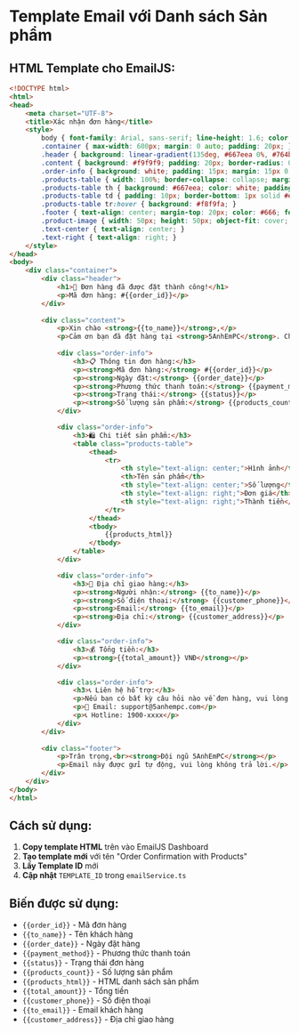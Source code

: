 # Template Email với Danh sách Sản phẩm

## HTML Template cho EmailJS:

```html
<!DOCTYPE html>
<html>
<head>
    <meta charset="UTF-8">
    <title>Xác nhận đơn hàng</title>
    <style>
        body { font-family: Arial, sans-serif; line-height: 1.6; color: #333; }
        .container { max-width: 600px; margin: 0 auto; padding: 20px; }
        .header { background: linear-gradient(135deg, #667eea 0%, #764ba2 100%); color: white; padding: 20px; text-align: center; border-radius: 10px 10px 0 0; }
        .content { background: #f9f9f9; padding: 20px; border-radius: 0 0 10px 10px; }
        .order-info { background: white; padding: 15px; margin: 15px 0; border-radius: 5px; border-left: 4px solid #667eea; }
        .products-table { width: 100%; border-collapse: collapse; margin: 15px 0; background: white; border-radius: 5px; overflow: hidden; }
        .products-table th { background: #667eea; color: white; padding: 12px; text-align: left; }
        .products-table td { padding: 10px; border-bottom: 1px solid #eee; }
        .products-table tr:hover { background: #f8f9fa; }
        .footer { text-align: center; margin-top: 20px; color: #666; font-size: 14px; }
        .product-image { width: 50px; height: 50px; object-fit: cover; border-radius: 5px; }
        .text-center { text-align: center; }
        .text-right { text-align: right; }
    </style>
</head>
<body>
    <div class="container">
        <div class="header">
            <h1>🎉 Đơn hàng đã được đặt thành công!</h1>
            <p>Mã đơn hàng: #{{order_id}}</p>
        </div>
        
        <div class="content">
            <p>Xin chào <strong>{{to_name}}</strong>,</p>
            <p>Cảm ơn bạn đã đặt hàng tại <strong>5AnhEmPC</strong>. Chúng tôi đã nhận được đơn hàng của bạn và đang xử lý.</p>
            
            <div class="order-info">
                <h3>📋 Thông tin đơn hàng:</h3>
                <p><strong>Mã đơn hàng:</strong> #{{order_id}}</p>
                <p><strong>Ngày đặt:</strong> {{order_date}}</p>
                <p><strong>Phương thức thanh toán:</strong> {{payment_method}}</p>
                <p><strong>Trạng thái:</strong> {{status}}</p>
                <p><strong>Số lượng sản phẩm:</strong> {{products_count}} sản phẩm</p>
            </div>

            <div class="order-info">
                <h3>🛍️ Chi tiết sản phẩm:</h3>
                <table class="products-table">
                    <thead>
                        <tr>
                            <th style="text-align: center;">Hình ảnh</th>
                            <th>Tên sản phẩm</th>
                            <th style="text-align: center;">Số lượng</th>
                            <th style="text-align: right;">Đơn giá</th>
                            <th style="text-align: right;">Thành tiền</th>
                        </tr>
                    </thead>
                    <tbody>
                        {{products_html}}
                    </tbody>
                </table>
            </div>

            <div class="order-info">
                <h3>📍 Địa chỉ giao hàng:</h3>
                <p><strong>Người nhận:</strong> {{to_name}}</p>
                <p><strong>Số điện thoại:</strong> {{customer_phone}}</p>
                <p><strong>Email:</strong> {{to_email}}</p>
                <p><strong>Địa chỉ:</strong> {{customer_address}}</p>
            </div>

            <div class="order-info">
                <h3>💰 Tổng tiền:</h3>
                <p><strong>{{total_amount}} VNĐ</strong></p>
            </div>

            <div class="order-info">
                <h3>📞 Liên hệ hỗ trợ:</h3>
                <p>Nếu bạn có bất kỳ câu hỏi nào về đơn hàng, vui lòng liên hệ với chúng tôi:</p>
                <p>📧 Email: support@5anhempc.com</p>
                <p>📞 Hotline: 1900-xxxx</p>
            </div>
        </div>
        
        <div class="footer">
            <p>Trân trọng,<br><strong>Đội ngũ 5AnhEmPC</strong></p>
            <p>Email này được gửi tự động, vui lòng không trả lời.</p>
        </div>
    </div>
</body>
</html>
```

## Cách sử dụng:

1. **Copy template HTML** trên vào EmailJS Dashboard
2. **Tạo template mới** với tên "Order Confirmation with Products"
3. **Lấy Template ID** mới
4. **Cập nhật** `TEMPLATE_ID` trong `emailService.ts`

## Biến được sử dụng:

- `{{order_id}}` - Mã đơn hàng
- `{{to_name}}` - Tên khách hàng
- `{{order_date}}` - Ngày đặt hàng
- `{{payment_method}}` - Phương thức thanh toán
- `{{status}}` - Trạng thái đơn hàng
- `{{products_count}}` - Số lượng sản phẩm
- `{{products_html}}` - HTML danh sách sản phẩm
- `{{total_amount}}` - Tổng tiền
- `{{customer_phone}}` - Số điện thoại
- `{{to_email}}` - Email khách hàng
- `{{customer_address}}` - Địa chỉ giao hàng 